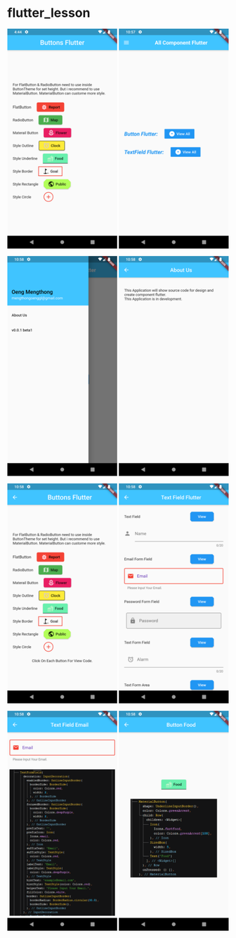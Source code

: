 # flutter_lesson
 
 <p float="left">
  <img src="https://github.com/oengmengthong/flutter_lesson/blob/master/images/Screenshot_1563356674.png" width="250" />
  <img src="https://github.com/oengmengthong/flutter_lesson/blob/master/images/Screenshot_1563422280.png" width="250" /> 
</p>
 
 <p float="left">
  <img src="https://github.com/oengmengthong/flutter_lesson/blob/master/images/Screenshot_1563422285.png" width="250" />
  <img src="https://github.com/oengmengthong/flutter_lesson/blob/master/images/Screenshot_1563422289.png" width="250" /> 
</p>

 <p float="left">
  <img src="https://github.com/oengmengthong/flutter_lesson/blob/master/images/Screenshot_1563422294.png" width="250" />
  <img src="https://github.com/oengmengthong/flutter_lesson/blob/master/images/Screenshot_1563422299.png" width="250" /> 
</p>

 <p float="left">
  <img src="https://github.com/oengmengthong/flutter_lesson/blob/master/images/Screenshot_1563422302.png" width="250" />
  <img src="https://github.com/oengmengthong/flutter_lesson/blob/master/images/Screenshot_1563422315.png" width="250" /> 
</p>

